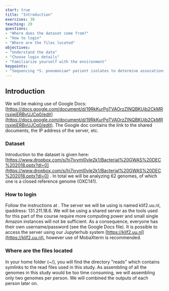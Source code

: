 ```yaml
---
start: true
title: "Introduction"
exercises: 30
teaching: 20
questions:
- "Where does the dataset come from?"
- "How to login"
- "Where are the files located"
objectives:
- "Understand the data"
- "Choose login details"
- "Familiarize yourself with the environment"
keypoints:
- "Sequencing *S. pneumoniae* patient isolates to determine assocations of bacterial genes with disease severity"
---
```


## Introduction

We will be making use of Google Docs: [https://docs.google.com/document/d/19RkKurPgTVAOrzZINQBKUjb2CkMRrsxjejERBvUJCq0/edit](https://docs.google.com/document/d/19RkKurPgTVAOrzZINQBKUjb2CkMRrsxjejERBvUJCq0/edit).
The Google doc contains the link to the shared documents, the IP address of the server, etc. 

### Dataset

Introduction to the dataset is given here: [https://www.dropbox.com/s/hi7ivyml0vle2k1/Bacterial%20GWAS%20DEC%202018.pptx?dl=0](https://www.dropbox.com/s/hi7ivyml0vle2k1/Bacterial%20GWAS%20DEC%202018.pptx?dl=0) . In total we will be analyzing 62 genomes, of which one is a closed reference genome (OXC141). 

### How to login

Follow the instructions at <google docs file>.
The server we will be using is named klif2.uu.nl, ipaddress: 131.211.18.6. We will be using a shared server as the tools used for this part of the course require more computing power and small single Amazon instances will not be sufficient. As a consequence, everyone has their own username/password (see the Google Docs file). It is possible to access the server using our Jupyterhub system [https://klif2.uu.nl](https://klif2.uu.nl), however use of MobaXterm is recommended. 

### Where are the files located

In your home folder (~/), you will find the directory "reads" which contains symlinks to the read files used in this study. As assembling of all the genomes in this study would be too time consuming, we will assembling only two genomes per person. We will combined the outputs of each person later on.
  
  
